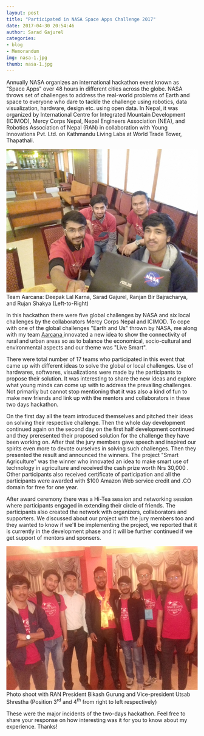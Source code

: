 ```yaml
---
layout: post
title: "Participated in NASA Space Apps Challenge 2017"
date: 2017-04-30 20:54:46
author: Sarad Gajurel
categories:
- blog
- Memorandum
img: nasa-1.jpg
thumb: nasa-1.jpg
---
```


Annually NASA organizes an international hackathon event known as "Space Apps" over 48 hours in different cities across the globe. NASA throws set of challenges to address the real-world problems of Earth and space to everyone who dare to tackle the challenge using robotics, data visualization, hardware, design etc.<!--more--> using open data. In Nepal, it was organized by International Centre for Integrated Mountain Development (ICIMOD), Mercy Corps Nepal, Nepal Engineers Association (NEA), and Robotics Association of Nepal (RAN) in collaboration with Young Innovations Pvt. Ltd. on Kathmandu Living Labs at World Trade Tower, Thapathali.

<img src="/assets/img/blog/nasa-3.jpg" alt="Team Aarcana">
Team Aarcana: Deepak Lal Karna, Sarad Gajurel, Ranjan Bir Bajracharya, and Rujan Shakya (Left-to-Right)

In this hackathon there were five global challenges by NASA and six local challenges by the collaborators Mercy Corps Nepal and ICIMOD. To cope with one of the global challenges "Earth and Us" thrown by NASA, me along with my team <a href="https://aarcana.github.io" target="_blank">Aarcana <i class="fa fa-external-link" aria-hidden="true"></i></a> innovated a new idea to show the connectivity of rural and urban areas so as to balance the economical, socio-cultural and environmental aspects and our theme was "Live Smart".

There were total number of 17 teams who participated in this event that came up with different ideas to solve the global or local challenges. Use of hardwares, softwares, visualizations were made by the participants to propose their solution. It was interesting to share the new ideas and explore what young minds can come up with to address the prevailing challenges. Not primarily but cannot stop mentioning that it was also a kind of fun to make new friends and link up with the mentors and collaborators in these two days hackathon.

On the first day all the team introduced themselves and pitched their ideas on solving their respective challenge. Then the whole day development continued again on the second day on the first half development continued and they preresented their proposed solution for the challenge they have been working on. After that the jury members gave speech and inspired our spirits even more to devote ourselves in solving such challenges. Then they presented the result and announced the winners. The project "Smart Agriculture" was the winner who innovated an idea to make smart use of technology in agriculture and received the cash prize worth Nrs 30,000 . Other participants also received certificate of participation and all the participants were awarded with $100 Amazon Web service credit and .CO domain for free for one year.

After award ceremony there was a Hi-Tea session and networking session where participants engaged in extending their circle of friends. The participants also created the network with organizers, collaborators and supporters. We discussed about our project with the jury members too and they wanted to know if we'll be implementing the project, we reported that it is currently in the development phase and it will be further continued if we get support of mentors and sponsers.

<img src="/assets/img/blog/nasa-2.jpg" alt="Aarcana with RAN president and vice president">
Photo shoot with RAN President Bikash Gurung and Vice-president Utsab Shrestha (Position 3<sup>rd</sup> and 4<sup>th</sup> from right to left respectively)


These were the major incidents of the two-days hackathon. Feel free to share your response on how interesting was it for you to know about my experience. Thanks!